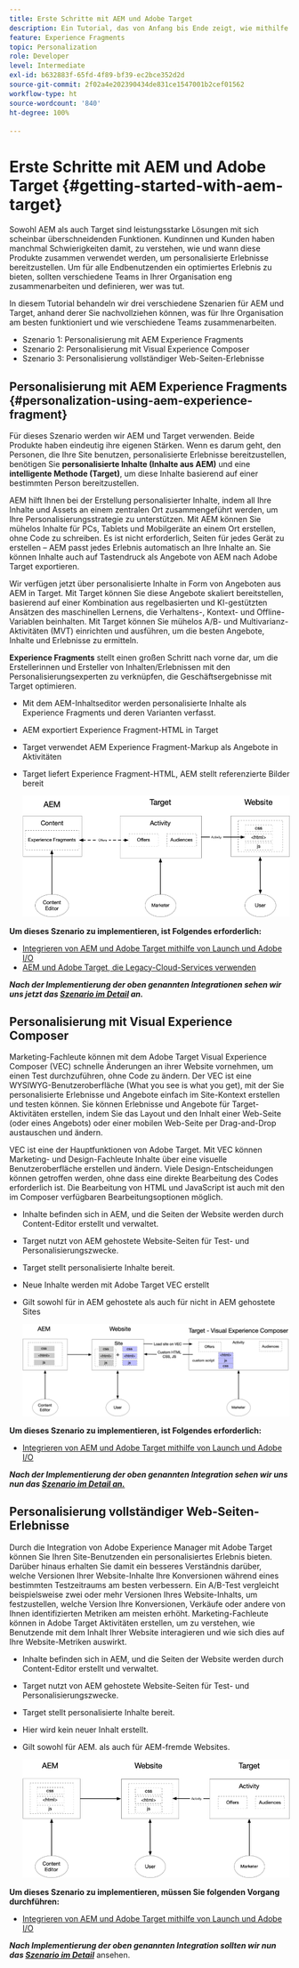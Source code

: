 ```yaml
---
title: Erste Schritte mit AEM und Adobe Target
description: Ein Tutorial, das von Anfang bis Ende zeigt, wie mithilfe von Adobe Experience Manager und Adobe Target personalisierte Erlebnisse erstellt und bereitgestellt werden können. In diesem Tutorial erfahren Sie außerdem über verschiedene Rollen, die am End-to-End-Prozess beteiligt sind, und darüber, wie sie miteinander zusammenarbeiten.
feature: Experience Fragments
topic: Personalization
role: Developer
level: Intermediate
exl-id: b632883f-65fd-4f89-bf39-ec2bce352d2d
source-git-commit: 2f02a4e202390434de831ce1547001b2cef01562
workflow-type: ht
source-wordcount: '840'
ht-degree: 100%

---
```


# Erste Schritte mit AEM und Adobe Target {#getting-started-with-aem-target}

Sowohl AEM als auch Target sind leistungsstarke Lösungen mit sich scheinbar überschneidenden Funktionen. Kundinnen und Kunden haben manchmal Schwierigkeiten damit, zu verstehen, wie und wann diese Produkte zusammen verwendet werden, um personalisierte Erlebnisse bereitzustellen. Um für alle Endbenutzenden ein optimiertes Erlebnis zu bieten, sollten verschiedene Teams in Ihrer Organisation eng zusammenarbeiten und definieren, wer was tut.

In diesem Tutorial behandeln wir drei verschiedene Szenarien für AEM und Target, anhand derer Sie nachvollziehen können, was für Ihre Organisation am besten funktioniert und wie verschiedene Teams zusammenarbeiten.

* Szenario 1: Personalisierung mit AEM Experience Fragments
* Szenario 2: Personalisierung mit Visual Experience Composer
* Szenario 3: Personalisierung vollständiger Web-Seiten-Erlebnisse

## Personalisierung mit AEM Experience Fragments {#personalization-using-aem-experience-fragment}

Für dieses Szenario werden wir AEM und Target verwenden. Beide Produkte haben eindeutig ihre eigenen Stärken. Wenn es darum geht, den Personen, die Ihre Site benutzen, personalisierte Erlebnisse bereitzustellen, benötigen Sie **personalisierte Inhalte (Inhalte aus AEM)** und eine **intelligente Methode (Target)**, um diese Inhalte basierend auf einer bestimmten Person bereitzustellen.

AEM hilft Ihnen bei der Erstellung personalisierter Inhalte, indem all Ihre Inhalte und Assets an einem zentralen Ort zusammengeführt werden, um Ihre Personalisierungsstrategie zu unterstützen. Mit AEM können Sie mühelos Inhalte für PCs, Tablets und Mobilgeräte an einem Ort erstellen, ohne Code zu schreiben. Es ist nicht erforderlich, Seiten für jedes Gerät zu erstellen – AEM passt jedes Erlebnis automatisch an Ihre Inhalte an. Sie können Inhalte auch auf Tastendruck als Angebote von AEM nach Adobe Target exportieren.

Wir verfügen jetzt über personalisierte Inhalte in Form von Angeboten aus AEM in Target. Mit Target können Sie diese Angebote skaliert bereitstellen, basierend auf einer Kombination aus regelbasierten und KI-gestützten Ansätzen des maschinellen Lernens, die Verhaltens-, Kontext- und Offline-Variablen beinhalten.  Mit Target können Sie mühelos A/B- und Multivarianz-Aktivitäten (MVT) einrichten und ausführen, um die besten Angebote, Inhalte und Erlebnisse zu ermitteln.

**Experience Fragments** stellt einen großen Schritt nach vorne dar, um die Erstellerinnen und Ersteller von Inhalten/Erlebnissen mit den Personalisierungsexperten zu verknüpfen, die Geschäftsergebnisse mit Target optimieren.

* Mit dem AEM-Inhaltseditor werden personalisierte Inhalte als Experience Fragments und deren Varianten verfasst.
* AEM exportiert Experience Fragment-HTML in Target
* Target verwendet AEM Experience Fragment-Markup als Angebote in Aktivitäten
* Target liefert Experience Fragment-HTML, AEM stellt referenzierte Bilder bereit

   ![Diagramm zur Personalisierung mit Experience Fragments](assets/personalization-use-case-1/use-case-1-diagram.png)

**Um dieses Szenario zu implementieren, ist Folgendes erforderlich:**

* [Integrieren von AEM und Adobe Target mithilfe von Launch und Adobe I/O](./implementation.md#integrating-aem-target-options)
* [AEM und Adobe Target, die Legacy-Cloud-Services verwenden](./implementation.md#integrating-aem-target-options)

***Nach der Implementierung der oben genannten Integrationen sehen wir uns jetzt das [Szenario im Detail](./personalization-use-case-1.md) an.***

## Personalisierung mit Visual Experience Composer

Marketing-Fachleute können mit dem Adobe Target Visual Experience Composer (VEC) schnelle Änderungen an ihrer Website vornehmen, um einen Test durchzuführen, ohne Code zu ändern. Der VEC ist eine WYSIWYG-Benutzeroberfläche (What you see is what you get), mit der Sie personalisierte Erlebnisse und Angebote einfach im Site-Kontext erstellen und testen können. Sie können Erlebnisse und Angebote für Target-Aktivitäten erstellen, indem Sie das Layout und den Inhalt einer Web-Seite (oder eines Angebots) oder einer mobilen Web-Seite per Drag-and-Drop austauschen und ändern.

VEC ist eine der Hauptfunktionen von Adobe Target. Mit VEC können Marketing- und Design-Fachleute Inhalte über eine visuelle Benutzeroberfläche erstellen und ändern. Viele Design-Entscheidungen können getroffen werden, ohne dass eine direkte Bearbeitung des Codes erforderlich ist. Die Bearbeitung von HTML und JavaScript ist auch mit den im Composer verfügbaren Bearbeitungsoptionen möglich.

* Inhalte befinden sich in AEM, und die Seiten der Website werden durch Content-Editor erstellt und verwaltet.
* Target nutzt von AEM gehostete Website-Seiten für Test- und Personalisierungszwecke.
* Target stellt personalisierte Inhalte bereit.
* Neue Inhalte werden mit Adobe Target VEC erstellt
* Gilt sowohl für in AEM gehostete als auch für nicht in AEM gehostete Sites

   ![Diagramm zur Personalisierung mit Visual Experience Composer](assets/personalization-use-case-3/use-case-diagram-3.png)

**Um dieses Szenario zu implementieren, ist Folgendes erforderlich:**

* [Integrieren von AEM und Adobe Target mithilfe von Launch und Adobe I/O](./implementation.md#integrating-aem-target-options)

***Nach der Implementierung der oben genannten Integration sehen wir uns nun das [Szenario im Detail an.](./personalization-use-case-3.md)***

## Personalisierung vollständiger Web-Seiten-Erlebnisse

Durch die Integration von Adobe Experience Manager mit Adobe Target können Sie Ihren Site-Benutzenden ein personalisiertes Erlebnis bieten. Darüber hinaus erhalten Sie damit ein besseres Verständnis darüber, welche Versionen Ihrer Website-Inhalte Ihre Konversionen während eines bestimmten Testzeitraums am besten verbessern. Ein A/B-Test vergleicht beispielsweise zwei oder mehr Versionen Ihres Website-Inhalts, um festzustellen, welche Version Ihre Konversionen, Verkäufe oder andere von Ihnen identifizierten Metriken am meisten erhöht. Marketing-Fachleute können in Adobe Target Aktivitäten erstellen, um zu verstehen, wie Benutzende mit dem Inhalt Ihrer Website interagieren und wie sich dies auf Ihre Website-Metriken auswirkt.

* Inhalte befinden sich in AEM, und die Seiten der Website werden durch Content-Editor erstellt und verwaltet.
* Target nutzt von AEM gehostete Website-Seiten für Test- und Personalisierungszwecke.
* Target stellt personalisierte Inhalte bereit.
* Hier wird kein neuer Inhalt erstellt.
* Gilt sowohl für AEM. als auch für AEM-fremde Websites.

   ![Diagramm](assets/personalization-use-case-2/use-case-2-diagram.png)

**Um dieses Szenario zu implementieren, müssen Sie folgenden Vorgang durchführen:**

* [Integrieren von AEM und Adobe Target mithilfe von Launch und Adobe I/O](./implementation.md#integrating-aem-target-options)

***Nach Implementierung der oben genannten Integration sollten wir nun das [Szenario im Detail](./personalization-use-case-2.md)*** ansehen.
